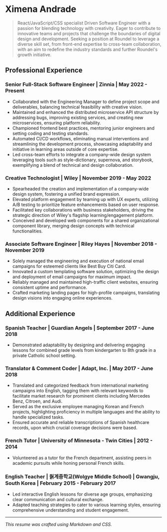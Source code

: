 # Ximena Andrade

> React/JavaScript/CSS specialist
> Driven Software Engineer with a passion for blending technology with creativity. Eager to contribute to innovative teams and projects that challenge the boundaries of digital design and development. Seeking a position at Roundel to leverage a diverse skill set, from front-end expertise to cross-team collaboration, with an aim to redefine the industry standards and further Roundel's growth initiative.

## Professional Experience

### Senior Full-Stack Software Engineer | Zinnia | May 2022 - Present

- Collaborated with the Engineering Manager to define project scope and deliverables, balancing technical feasibility with creative vision.
- Maintained and enhanced the distributed microservice API structure by addressing bugs, improving existing services, and creating new microservices, ensuring platform reliability.
- Championed frontend best practices, mentoring junior engineers and setting coding and testing standards.
- Automated CI/CD workflows, eliminating manual interventions and streamlining the development process, showcasing adaptability and initiative in learning areas outside of core expertise.
- Led cross-team efforts to integrate a company-wide design system leveraging tools such as style-dictionary, supernova, and storybook, exemplifying a blend of technical and design collaboration.

### Creative Technologist | Wiley | November 2019 - May 2022

- Spearheaded the creation and implementation of a company-wide design system, fostering a unified brand expression.
- Elevated platform engagement by teaming up with UX experts, utilizing A/B testing to prioritize feature enhancements based on user response.
- Facilitated key collaborations with business stakeholders, driving the strategic direction of Wiley's flagship learning/engagement platform.
- Conceived and developed web components for a shared organizational component library, merging design concepts with technical functionalities.

### Associate Software Engineer | Riley Hayes | November 2018 - November 2019

- Solely managed the engineering and execution of national email campaigns for esteemed clients like Best Buy Citi Card.
- Innovated a custom templating software solution, optimizing the design and deployment of email campaigns for maximum impact.
- Reliably managed and maintained high-traffic client websites, ensuring consistent uptime and performance.
- Crafted marketing landing pages for high-profile campaigns, translating design visions into engaging online experiences.

## Additional Experience

### Spanish Teacher | Guardian Angels | September 2017 - June 2018

- Demonstrated adaptability by designing and delivering engaging lessons for combined grade levels from kindergarten to 8th grade in a private Catholic school setting.

### Translator & Comment Coder | Adapt, Inc. | May 2017 - June 2018

- Translated and categorized feedback from international marketing campaigns into English, tagging them with relevant keywords to facilitate market research for prominent clients including Mercedes Benz, Citroen, and Audi.
- Served as the exclusive employee managing Korean and French projects, highlighting proficiency in multiple languages and the ability to handle specialized tasks.
- Ensured accurate and reliable transcriptions of Spanish healthcare records, upon which crucial coverage decisions were based.

### French Tutor | University of Minnesota - Twin Cities | 2012 - 2014

- Volunteered as a tutor for the French department, assisting peers in academic pursuits while honing personal French skills.

### English Teacher | 웕계중학교(Wolgye Middle School) | Gwangju, South Korea | February 2015 - February 2017

- Led interactive English lessons for diverse age groups, emphasizing clear communication and cultural exchange.
- Adapted teaching strategies to cater to various learning styles, ensuring comprehensive understanding and student engagement.

---

*This resume was crafted using Markdown and CSS.*
